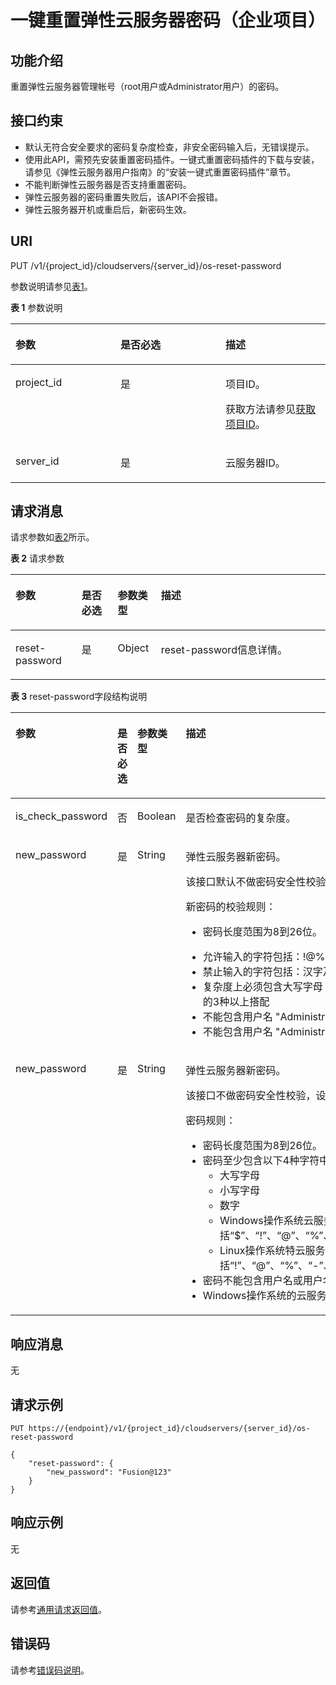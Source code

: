 # 一键重置弹性云服务器密码（企业项目）<a name="ZH-CN_TOPIC_0125978578"></a>

## 功能介绍<a name="section941732182911"></a>

重置弹性云服务器管理帐号（root用户或Administrator用户）的密码。

## 接口约束<a name="section17851195815301"></a>

-   默认无符合安全要求的密码复杂度检查，非安全密码输入后，无错误提示。
-   使用此API，需预先安装重置密码插件。一键式重置密码插件的下载与安装，请参见《弹性云服务器用户指南》的“安装一键式重置密码插件”章节。
-   不能判断弹性云服务器是否支持重置密码。
-   弹性云服务器的密码重置失败后，该API不会报错。
-   弹性云服务器开机或重启后，新密码生效。

## URI<a name="section85409429323"></a>

PUT /v1/\{project\_id\}/cloudservers/\{server\_id\}/os-reset-password

参数说明请参见[表1](#table35528365105553)。

**表 1**  参数说明

<a name="table35528365105553"></a>
<table><thead align="left"><tr id="row17119455105553"><th class="cellrowborder" valign="top" width="33.33333333333333%" id="mcps1.2.4.1.1"><p id="p37105578"><a name="p37105578"></a><a name="p37105578"></a>参数</p>
</th>
<th class="cellrowborder" valign="top" width="33.33333333333333%" id="mcps1.2.4.1.2"><p id="p52761866"><a name="p52761866"></a><a name="p52761866"></a>是否必选</p>
</th>
<th class="cellrowborder" valign="top" width="33.33333333333333%" id="mcps1.2.4.1.3"><p id="p45852771"><a name="p45852771"></a><a name="p45852771"></a>描述</p>
</th>
</tr>
</thead>
<tbody><tr id="row39853249105553"><td class="cellrowborder" valign="top" width="33.33333333333333%" headers="mcps1.2.4.1.1 "><p id="p6887725105553"><a name="p6887725105553"></a><a name="p6887725105553"></a>project_id</p>
</td>
<td class="cellrowborder" valign="top" width="33.33333333333333%" headers="mcps1.2.4.1.2 "><p id="p21034813105553"><a name="p21034813105553"></a><a name="p21034813105553"></a>是</p>
</td>
<td class="cellrowborder" valign="top" width="33.33333333333333%" headers="mcps1.2.4.1.3 "><p id="p37593705"><a name="p37593705"></a><a name="p37593705"></a>项目ID。</p>
<p id="p1180512217438"><a name="p1180512217438"></a><a name="p1180512217438"></a>获取方法请参见<a href="获取项目ID.md">获取项目ID</a>。</p>
</td>
</tr>
<tr id="row670727210579"><td class="cellrowborder" valign="top" width="33.33333333333333%" headers="mcps1.2.4.1.1 "><p id="p41505172105731"><a name="p41505172105731"></a><a name="p41505172105731"></a>server_id</p>
</td>
<td class="cellrowborder" valign="top" width="33.33333333333333%" headers="mcps1.2.4.1.2 "><p id="p6475762105731"><a name="p6475762105731"></a><a name="p6475762105731"></a>是</p>
</td>
<td class="cellrowborder" valign="top" width="33.33333333333333%" headers="mcps1.2.4.1.3 "><p id="p54774717105731"><a name="p54774717105731"></a><a name="p54774717105731"></a>云服务器ID。</p>
</td>
</tr>
</tbody>
</table>

## 请求消息<a name="section149851224366"></a>

请求参数如[表2](#table41782128362)所示。

**表 2**  请求参数

<a name="table41782128362"></a>
<table><thead align="left"><tr id="row17178181253615"><th class="cellrowborder" valign="top" width="20.979999999999997%" id="mcps1.2.5.1.1"><p id="p3178612173615"><a name="p3178612173615"></a><a name="p3178612173615"></a>参数</p>
</th>
<th class="cellrowborder" valign="top" width="11.48%" id="mcps1.2.5.1.2"><p id="p1775122317363"><a name="p1775122317363"></a><a name="p1775122317363"></a>是否必选</p>
</th>
<th class="cellrowborder" valign="top" width="13.71%" id="mcps1.2.5.1.3"><p id="p2017861210364"><a name="p2017861210364"></a><a name="p2017861210364"></a>参数类型</p>
</th>
<th class="cellrowborder" valign="top" width="53.83%" id="mcps1.2.5.1.4"><p id="p71791812113610"><a name="p71791812113610"></a><a name="p71791812113610"></a>描述</p>
</th>
</tr>
</thead>
<tbody><tr id="row817971293614"><td class="cellrowborder" valign="top" width="20.979999999999997%" headers="mcps1.2.5.1.1 "><p id="p54426520364"><a name="p54426520364"></a><a name="p54426520364"></a>reset-password</p>
</td>
<td class="cellrowborder" valign="top" width="11.48%" headers="mcps1.2.5.1.2 "><p id="p16442195218369"><a name="p16442195218369"></a><a name="p16442195218369"></a>是</p>
</td>
<td class="cellrowborder" valign="top" width="13.71%" headers="mcps1.2.5.1.3 "><p id="p12442185213364"><a name="p12442185213364"></a><a name="p12442185213364"></a>Object</p>
</td>
<td class="cellrowborder" valign="top" width="53.83%" headers="mcps1.2.5.1.4 "><p id="p15444145213368"><a name="p15444145213368"></a><a name="p15444145213368"></a>reset-password信息详情。</p>
</td>
</tr>
</tbody>
</table>

**表 3**  reset-password字段结构说明

<a name="table18857142453714"></a>
<table><thead align="left"><tr id="row1685772419373"><th class="cellrowborder" valign="top" width="21.197880211978802%" id="mcps1.2.5.1.1"><p id="p45178406910"><a name="p45178406910"></a><a name="p45178406910"></a>参数</p>
</th>
<th class="cellrowborder" valign="top" width="11.638836116388362%" id="mcps1.2.5.1.2"><p id="p9674164915213"><a name="p9674164915213"></a><a name="p9674164915213"></a>是否必选</p>
</th>
<th class="cellrowborder" valign="top" width="13.828617138286173%" id="mcps1.2.5.1.3"><p id="p7517134010913"><a name="p7517134010913"></a><a name="p7517134010913"></a>参数类型</p>
</th>
<th class="cellrowborder" valign="top" width="53.33466653334666%" id="mcps1.2.5.1.4"><p id="p165174408911"><a name="p165174408911"></a><a name="p165174408911"></a>描述</p>
</th>
</tr>
</thead>
<tbody><tr id="row627514710476"><td class="cellrowborder" valign="top" width="21.197880211978802%" headers="mcps1.2.5.1.1 "><p id="p727684711473"><a name="p727684711473"></a><a name="p727684711473"></a>is_check_password</p>
</td>
<td class="cellrowborder" valign="top" width="11.638836116388362%" headers="mcps1.2.5.1.2 "><p id="p11276104754711"><a name="p11276104754711"></a><a name="p11276104754711"></a>否</p>
</td>
<td class="cellrowborder" valign="top" width="13.828617138286173%" headers="mcps1.2.5.1.3 "><p id="p327664714711"><a name="p327664714711"></a><a name="p327664714711"></a>Boolean</p>
</td>
<td class="cellrowborder" valign="top" width="53.33466653334666%" headers="mcps1.2.5.1.4 "><p id="p8276154710476"><a name="p8276154710476"></a><a name="p8276154710476"></a>是否检查密码的复杂度。</p>
</td>
</tr>
<tr id="row10857524123713"><td class="cellrowborder" valign="top" width="21.197880211978802%" headers="mcps1.2.5.1.1 "><p id="p7335458133717"><a name="p7335458133717"></a><a name="p7335458133717"></a>new_password</p>
</td>
<td class="cellrowborder" valign="top" width="11.638836116388362%" headers="mcps1.2.5.1.2 "><p id="p15675849165216"><a name="p15675849165216"></a><a name="p15675849165216"></a>是</p>
</td>
<td class="cellrowborder" valign="top" width="13.828617138286173%" headers="mcps1.2.5.1.3 "><p id="p6335145853717"><a name="p6335145853717"></a><a name="p6335145853717"></a>String</p>
</td>
<td class="cellrowborder" valign="top" width="53.33466653334666%" headers="mcps1.2.5.1.4 "><p id="p10335155833718"><a name="p10335155833718"></a><a name="p10335155833718"></a>弹性云服务器新密码。</p>
<p id="p4794429104512"><a name="p4794429104512"></a><a name="p4794429104512"></a>该接口默认不做密码安全性校验；如需校验，请指定字段“is_check_password”为true。</p>
<div class="p" id="p6659145412161"><a name="p6659145412161"></a><a name="p6659145412161"></a>新密码的校验规则：<a name="ul949011328538"></a><a name="ul949011328538"></a><ul id="ul949011328538"><li>密码长度范围为8到26位。</li></ul>
<a name="ul4927955104717"></a><a name="ul4927955104717"></a><ul id="ul4927955104717"><li>允许输入的字符包括：!@%-_=+[]:./?</li><li>禁止输入的字符包括：汉字及【】：；“”‘’、，。《》？￥…（）—— &middot;！~`#&amp;^,{}*();"'&lt;&gt;|\ $</li><li>复杂度上必须包含大写字母（A-Z）、小写字母（a-z）、数字（0-9）、以及允许的特殊字符中的3种以上搭配</li><li>不能包含用户名 "Administrator" 和“root”及逆序字符</li><li>不能包含用户名 "Administrator" 中连续3个字符</li></ul>
</div>
</td>
</tr>
<tr id="row1368795341114"><td class="cellrowborder" valign="top" width="21.197880211978802%" headers="mcps1.2.5.1.1 "><p id="p1546265512114"><a name="p1546265512114"></a><a name="p1546265512114"></a>new_password</p>
</td>
<td class="cellrowborder" valign="top" width="11.638836116388362%" headers="mcps1.2.5.1.2 "><p id="p164625557112"><a name="p164625557112"></a><a name="p164625557112"></a>是</p>
</td>
<td class="cellrowborder" valign="top" width="13.828617138286173%" headers="mcps1.2.5.1.3 "><p id="p184621955171115"><a name="p184621955171115"></a><a name="p184621955171115"></a>String</p>
</td>
<td class="cellrowborder" valign="top" width="53.33466653334666%" headers="mcps1.2.5.1.4 "><p id="p346235515117"><a name="p346235515117"></a><a name="p346235515117"></a>弹性云服务器新密码。</p>
<p id="p846275581112"><a name="p846275581112"></a><a name="p846275581112"></a>该接口不做密码安全性校验，设置的密码复杂度请遵循密码规则。</p>
<p id="p6462175561115"><a name="p6462175561115"></a><a name="p6462175561115"></a>密码规则：</p>
<a name="ul1462255131117"></a><a name="ul1462255131117"></a><ul id="ul1462255131117"><li>密码长度范围为8到26位。</li><li>密码至少包含以下4种字符中的3种：<a name="zh-cn_topic_0035643949_zh-cn_topic_0067909751_zh-cn_topic_0021426802_ul24583583181022"></a><a name="zh-cn_topic_0035643949_zh-cn_topic_0067909751_zh-cn_topic_0021426802_ul24583583181022"></a><ul id="zh-cn_topic_0035643949_zh-cn_topic_0067909751_zh-cn_topic_0021426802_ul24583583181022"><li>大写字母</li><li>小写字母</li><li>数字</li><li>Windows操作系统云服务器特殊字符：包括<span class="parmvalue" id="zh-cn_topic_0035643949_zh-cn_topic_0067909751_parmvalue82532885311"><a name="zh-cn_topic_0035643949_zh-cn_topic_0067909751_parmvalue82532885311"></a><a name="zh-cn_topic_0035643949_zh-cn_topic_0067909751_parmvalue82532885311"></a>“$”</span>、<span class="parmvalue" id="zh-cn_topic_0035643949_zh-cn_topic_0067909751_parmvalue172652895318"><a name="zh-cn_topic_0035643949_zh-cn_topic_0067909751_parmvalue172652895318"></a><a name="zh-cn_topic_0035643949_zh-cn_topic_0067909751_parmvalue172652895318"></a>“!”</span>、<span class="parmvalue" id="zh-cn_topic_0035643949_zh-cn_topic_0067909751_parmvalue12662865312"><a name="zh-cn_topic_0035643949_zh-cn_topic_0067909751_parmvalue12662865312"></a><a name="zh-cn_topic_0035643949_zh-cn_topic_0067909751_parmvalue12662865312"></a>“@”</span>、<span class="parmvalue" id="zh-cn_topic_0035643949_zh-cn_topic_0067909751_parmvalue15263281530"><a name="zh-cn_topic_0035643949_zh-cn_topic_0067909751_parmvalue15263281530"></a><a name="zh-cn_topic_0035643949_zh-cn_topic_0067909751_parmvalue15263281530"></a>“%”</span>、<span class="parmvalue" id="zh-cn_topic_0035643949_zh-cn_topic_0067909751_parmvalue7269283538"><a name="zh-cn_topic_0035643949_zh-cn_topic_0067909751_parmvalue7269283538"></a><a name="zh-cn_topic_0035643949_zh-cn_topic_0067909751_parmvalue7269283538"></a>“-”</span>、<span class="parmvalue" id="zh-cn_topic_0035643949_zh-cn_topic_0067909751_parmvalue426628125315"><a name="zh-cn_topic_0035643949_zh-cn_topic_0067909751_parmvalue426628125315"></a><a name="zh-cn_topic_0035643949_zh-cn_topic_0067909751_parmvalue426628125315"></a>“_”</span>、<span class="parmvalue" id="zh-cn_topic_0035643949_zh-cn_topic_0067909751_parmvalue226102815533"><a name="zh-cn_topic_0035643949_zh-cn_topic_0067909751_parmvalue226102815533"></a><a name="zh-cn_topic_0035643949_zh-cn_topic_0067909751_parmvalue226102815533"></a>“=”</span>、<span class="parmvalue" id="zh-cn_topic_0035643949_zh-cn_topic_0067909751_parmvalue52662825314"><a name="zh-cn_topic_0035643949_zh-cn_topic_0067909751_parmvalue52662825314"></a><a name="zh-cn_topic_0035643949_zh-cn_topic_0067909751_parmvalue52662825314"></a>“+”</span>、<span class="parmvalue" id="zh-cn_topic_0035643949_zh-cn_topic_0067909751_parmvalue172618286538"><a name="zh-cn_topic_0035643949_zh-cn_topic_0067909751_parmvalue172618286538"></a><a name="zh-cn_topic_0035643949_zh-cn_topic_0067909751_parmvalue172618286538"></a>“[”</span>、<span class="parmvalue" id="zh-cn_topic_0035643949_zh-cn_topic_0067909751_zh-cn_topic_0021426802_parmvalue60359257144629"><a name="zh-cn_topic_0035643949_zh-cn_topic_0067909751_zh-cn_topic_0021426802_parmvalue60359257144629"></a><a name="zh-cn_topic_0035643949_zh-cn_topic_0067909751_zh-cn_topic_0021426802_parmvalue60359257144629"></a>“]”</span>、<span class="parmvalue" id="zh-cn_topic_0035643949_zh-cn_topic_0067909751_zh-cn_topic_0021426802_parmvalue60561486144642"><a name="zh-cn_topic_0035643949_zh-cn_topic_0067909751_zh-cn_topic_0021426802_parmvalue60561486144642"></a><a name="zh-cn_topic_0035643949_zh-cn_topic_0067909751_zh-cn_topic_0021426802_parmvalue60561486144642"></a>“:”</span>、<span class="parmvalue" id="zh-cn_topic_0035643949_zh-cn_topic_0067909751_zh-cn_topic_0021426802_parmvalue9333307144657"><a name="zh-cn_topic_0035643949_zh-cn_topic_0067909751_zh-cn_topic_0021426802_parmvalue9333307144657"></a><a name="zh-cn_topic_0035643949_zh-cn_topic_0067909751_zh-cn_topic_0021426802_parmvalue9333307144657"></a>“.”</span>、<span class="parmvalue" id="zh-cn_topic_0035643949_zh-cn_topic_0067909751_zh-cn_topic_0021426802_parmvalue6070704514474"><a name="zh-cn_topic_0035643949_zh-cn_topic_0067909751_zh-cn_topic_0021426802_parmvalue6070704514474"></a><a name="zh-cn_topic_0035643949_zh-cn_topic_0067909751_zh-cn_topic_0021426802_parmvalue6070704514474"></a>“/”</span>、<span class="parmvalue" id="zh-cn_topic_0035643949_zh-cn_topic_0067909751_parmvalue19441647111215"><a name="zh-cn_topic_0035643949_zh-cn_topic_0067909751_parmvalue19441647111215"></a><a name="zh-cn_topic_0035643949_zh-cn_topic_0067909751_parmvalue19441647111215"></a>“,”</span>和<span class="parmvalue" id="zh-cn_topic_0035643949_zh-cn_topic_0067909751_zh-cn_topic_0021426802_parmvalue12765627144711"><a name="zh-cn_topic_0035643949_zh-cn_topic_0067909751_zh-cn_topic_0021426802_parmvalue12765627144711"></a><a name="zh-cn_topic_0035643949_zh-cn_topic_0067909751_zh-cn_topic_0021426802_parmvalue12765627144711"></a>“?”</span></li><li>Linux操作系统特云服务器特殊字符：包括<span class="parmvalue" id="zh-cn_topic_0035643949_zh-cn_topic_0067909751_parmvalue2087442019399"><a name="zh-cn_topic_0035643949_zh-cn_topic_0067909751_parmvalue2087442019399"></a><a name="zh-cn_topic_0035643949_zh-cn_topic_0067909751_parmvalue2087442019399"></a>“!”</span>、<span class="parmvalue" id="zh-cn_topic_0035643949_zh-cn_topic_0067909751_parmvalue587413204392"><a name="zh-cn_topic_0035643949_zh-cn_topic_0067909751_parmvalue587413204392"></a><a name="zh-cn_topic_0035643949_zh-cn_topic_0067909751_parmvalue587413204392"></a>“@”</span>、<span class="parmvalue" id="zh-cn_topic_0035643949_zh-cn_topic_0067909751_parmvalue1687452023910"><a name="zh-cn_topic_0035643949_zh-cn_topic_0067909751_parmvalue1687452023910"></a><a name="zh-cn_topic_0035643949_zh-cn_topic_0067909751_parmvalue1687452023910"></a>“%”</span>、<span class="parmvalue" id="zh-cn_topic_0035643949_zh-cn_topic_0067909751_parmvalue1887513207391"><a name="zh-cn_topic_0035643949_zh-cn_topic_0067909751_parmvalue1887513207391"></a><a name="zh-cn_topic_0035643949_zh-cn_topic_0067909751_parmvalue1887513207391"></a>“-”</span>、<span class="parmvalue" id="zh-cn_topic_0035643949_zh-cn_topic_0067909751_parmvalue787582043918"><a name="zh-cn_topic_0035643949_zh-cn_topic_0067909751_parmvalue787582043918"></a><a name="zh-cn_topic_0035643949_zh-cn_topic_0067909751_parmvalue787582043918"></a>“_”</span>、<span class="parmvalue" id="zh-cn_topic_0035643949_zh-cn_topic_0067909751_parmvalue1387515204397"><a name="zh-cn_topic_0035643949_zh-cn_topic_0067909751_parmvalue1387515204397"></a><a name="zh-cn_topic_0035643949_zh-cn_topic_0067909751_parmvalue1387515204397"></a>“=”</span>、<span class="parmvalue" id="zh-cn_topic_0035643949_zh-cn_topic_0067909751_parmvalue8875162015399"><a name="zh-cn_topic_0035643949_zh-cn_topic_0067909751_parmvalue8875162015399"></a><a name="zh-cn_topic_0035643949_zh-cn_topic_0067909751_parmvalue8875162015399"></a>“+”</span>、<span class="parmvalue" id="zh-cn_topic_0035643949_zh-cn_topic_0067909751_parmvalue387518203396"><a name="zh-cn_topic_0035643949_zh-cn_topic_0067909751_parmvalue387518203396"></a><a name="zh-cn_topic_0035643949_zh-cn_topic_0067909751_parmvalue387518203396"></a>“[”</span>、<span class="parmvalue" id="zh-cn_topic_0035643949_zh-cn_topic_0067909751_parmvalue2087592073917"><a name="zh-cn_topic_0035643949_zh-cn_topic_0067909751_parmvalue2087592073917"></a><a name="zh-cn_topic_0035643949_zh-cn_topic_0067909751_parmvalue2087592073917"></a>“]”</span>、<span class="parmvalue" id="zh-cn_topic_0035643949_zh-cn_topic_0067909751_parmvalue13875102053917"><a name="zh-cn_topic_0035643949_zh-cn_topic_0067909751_parmvalue13875102053917"></a><a name="zh-cn_topic_0035643949_zh-cn_topic_0067909751_parmvalue13875102053917"></a>“:”</span>、<span class="parmvalue" id="zh-cn_topic_0035643949_zh-cn_topic_0067909751_parmvalue13875152013397"><a name="zh-cn_topic_0035643949_zh-cn_topic_0067909751_parmvalue13875152013397"></a><a name="zh-cn_topic_0035643949_zh-cn_topic_0067909751_parmvalue13875152013397"></a>“.”</span>、<span class="parmvalue" id="zh-cn_topic_0035643949_zh-cn_topic_0067909751_parmvalue13875202013919"><a name="zh-cn_topic_0035643949_zh-cn_topic_0067909751_parmvalue13875202013919"></a><a name="zh-cn_topic_0035643949_zh-cn_topic_0067909751_parmvalue13875202013919"></a>“/”</span>、<span class="parmvalue" id="zh-cn_topic_0035643949_zh-cn_topic_0067909751_parmvalue5875102093915"><a name="zh-cn_topic_0035643949_zh-cn_topic_0067909751_parmvalue5875102093915"></a><a name="zh-cn_topic_0035643949_zh-cn_topic_0067909751_parmvalue5875102093915"></a>“^”</span>、<span class="parmvalue" id="zh-cn_topic_0035643949_zh-cn_topic_0067909751_parmvalue20875132012393"><a name="zh-cn_topic_0035643949_zh-cn_topic_0067909751_parmvalue20875132012393"></a><a name="zh-cn_topic_0035643949_zh-cn_topic_0067909751_parmvalue20875132012393"></a>“,”</span>、<span class="parmvalue" id="zh-cn_topic_0035643949_zh-cn_topic_0067909751_parmvalue88762020113912"><a name="zh-cn_topic_0035643949_zh-cn_topic_0067909751_parmvalue88762020113912"></a><a name="zh-cn_topic_0035643949_zh-cn_topic_0067909751_parmvalue88762020113912"></a>“{”</span>、<span class="parmvalue" id="zh-cn_topic_0035643949_zh-cn_topic_0067909751_parmvalue128761420163911"><a name="zh-cn_topic_0035643949_zh-cn_topic_0067909751_parmvalue128761420163911"></a><a name="zh-cn_topic_0035643949_zh-cn_topic_0067909751_parmvalue128761420163911"></a>“}”</span>和<span class="parmvalue" id="zh-cn_topic_0035643949_zh-cn_topic_0067909751_parmvalue178764203393"><a name="zh-cn_topic_0035643949_zh-cn_topic_0067909751_parmvalue178764203393"></a><a name="zh-cn_topic_0035643949_zh-cn_topic_0067909751_parmvalue178764203393"></a>“?”</span></li></ul>
</li><li>密码不能包含用户名或用户名的逆序。</li><li>Windows操作系统的云服务器，不能包含用户名中超过两个连续字符的部分。</li></ul>
</td>
</tr>
</tbody>
</table>

## 响应消息<a name="section11833339153819"></a>

无

## 请求示例<a name="section1656913472380"></a>

```
PUT https://{endpoint}/v1/{project_id}/cloudservers/{server_id}/os-reset-password
```

```
{
	"reset-password": {
		"new_password": "Fusion@123"
	}
}
```

## 响应示例<a name="section65471335192418"></a>

无

## 返回值<a name="zh-cn_topic_0092803065_zh-cn_topic_0020212692_section22960139"></a>

请参考[通用请求返回值](通用请求返回值.md)。

## 错误码<a name="zh-cn_topic_0092803065_zh-cn_topic_0067161469_zh-cn_topic_0057973179_section23611955"></a>

请参考[错误码说明](错误码说明.md)。

